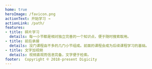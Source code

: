 ```yaml
---
home: true
heroImage: /favicon.png
actionText: 开始学习 →
actionLink: /path/
features:
- title: 碎片学习
  details: 每一小节都是相对独立完善的一个知识点，便于随时搜索取用。
- title: 前后承接
  details: 没门课程由不多的几门小节组成。前面的课程会成为后续课程学习的基础。
- title: 文字加视频
  details: 视频直观而信息完备，文字便于检索。
footer:  Copyright © 2018-present Digicity
---
```

